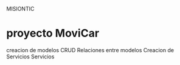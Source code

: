  MISIONTIC
# proyecto MoviCar
  creacion de modelos
  CRUD
  Relaciones entre modelos
  Creacion de Servicios
     Servicios
